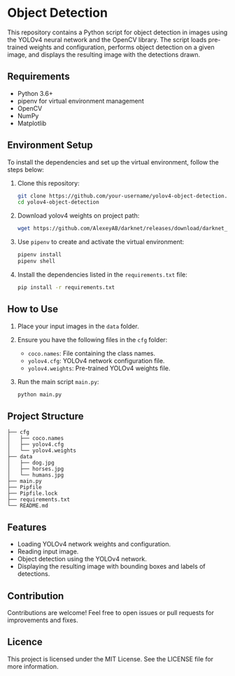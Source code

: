 # Object Detection

This repository contains a Python script for object detection in images using the YOLOv4 neural network and the OpenCV library. The script loads pre-trained weights and configuration, performs object detection on a given image, and displays the resulting image with the detections drawn.

## Requirements

- Python 3.6+
- pipenv for virtual environment management
- OpenCV
- NumPy
- Matplotlib

## Environment Setup

To install the dependencies and set up the virtual environment, follow the steps below:

1. Clone this repository:

    ```sh
    git clone https://github.com/your-username/yolov4-object-detection.git
    cd yolov4-object-detection
    ```

2. Download yolov4 weights on project path:
    ```sh
    wget https://github.com/AlexeyAB/darknet/releases/download/darknet_yolo_v3_optimal/yolov4.weights
    ```

3. Use `pipenv` to create and activate the virtual environment:

    ```sh
    pipenv install
    pipenv shell
    ```

4. Install the dependencies listed in the `requirements.txt` file:

    ```sh
    pip install -r requirements.txt
    ```

## How to Use

1. Place your input images in the `data` folder.

2. Ensure you have the following files in the `cfg` folder:
    - `coco.names`: File containing the class names.
    - `yolov4.cfg`: YOLOv4 network configuration file.
    - `yolov4.weights`: Pre-trained YOLOv4 weights file.

3. Run the main script `main.py`:

    ```sh
    python main.py
    ```

## Project Structure

```plaintext
├── cfg
│   ├── coco.names
│   ├── yolov4.cfg
│   └── yolov4.weights
├── data
│   ├── dog.jpg
│   ├── horses.jpg
│   └── humans.jpg
├── main.py
├── Pipfile
├── Pipfile.lock
├── requirements.txt
└── README.md
```

## Features

- Loading YOLOv4 network weights and configuration.
- Reading input image.
- Object detection using the YOLOv4 network.
- Displaying the resulting image with bounding boxes and labels of detections.

## Contribution
Contributions are welcome! Feel free to open issues or pull requests for improvements and fixes.

## Licence
This project is licensed under the MIT License. See the LICENSE file for more information.